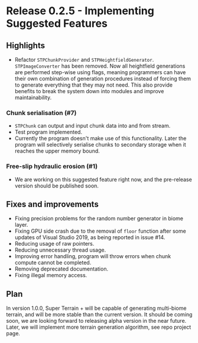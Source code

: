 # Release 0.2.5 - Implementing Suggested Features

## Highlights

- Refactor `STPChunkProvider` and `STPHeightfieldGenerator`. `STPImageConverter` has been removed. Now all heightfield generations are performed step-wise using flags, meaning programmers can have their own combination of generation procedures instead of forcing them to generate everything that they may not need. This also provide benefits to break the system down into modules and improve maintainability.

### Chunk serialisation (#7)

- `STPChunk` can output and input chunk data into and from stream.
- Test program implemented.
- Currently the program doesn't make use of this functionality. Later the program will selectively serialise chunks to secondary storage when it reaches the upper memory bound.

### Free-slip hydraulic erosion (#1)

- We are working on this suggested feature right now, and the pre-release version should be published soon.

## Fixes and improvements

- Fixing precision problems for the random number generator in biome layer.
- Fixing GPU side crash due to the removal of `floor` function after some updates of Visual Studio 2019, as being reported in issue #14.
- Reducing usage of raw pointers.
- Reducing unnecessary thread usage.
- Improving error handling, program will throw errors when chunk compute cannot be completed.
- Removing deprecated documentation.
- Fixing illegal memory access.

## Plan

In version 1.0.0, Super Terrain + will be capable of generating multi-biome terrain, and will be more stable than the current version.
It should be coming soon, we are looking forward to releasing alpha version in the near future.
Later, we will implement more terrain generation algorithm, see repo project page.